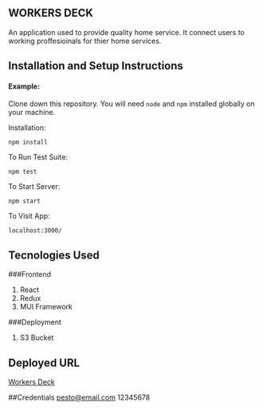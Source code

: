 ## WORKERS DECK

An application used to provide quality home service. It connect users to working proffesioinals for thier home services.


## Installation and Setup Instructions

#### Example:  

Clone down this repository. You will need `node` and `npm` installed globally on your machine.  

Installation:

`npm install`  

To Run Test Suite:  

`npm test`  

To Start Server:

`npm start`  

To Visit App:

`localhost:3000/`  

## Tecnologies Used

###Frontend
1. React
2. Redux
3. MUI Framework

###Deployment
1. S3 Bucket

## Deployed URL

[Workers Deck](http://workersdeck-fe.s3-website.us-east-2.amazonaws.com/)

##Credentials
pesto@email.com
12345678
